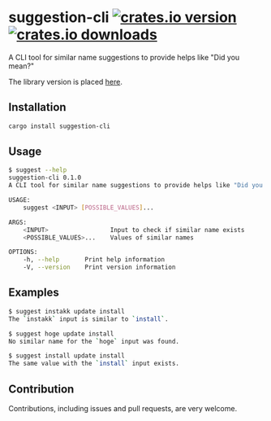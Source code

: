 # suggestion-cli [![crates.io version](https://img.shields.io/crates/v/suggestion-cli.svg)](https://crates.io/crates/suggestion-cli) [![crates.io downloads](https://img.shields.io/crates/d/suggestion-cli.svg)](https://crates.io/crates/suggestion-cli)

A CLI tool for similar name suggestions to provide helps like "Did you mean?"

The library version is placed [here](./suggestion).

## Installation

```bash
cargo install suggestion-cli
```

## Usage

```bash
$ suggest --help
suggestion-cli 0.1.0
A CLI tool for similar name suggestions to provide helps like "Did you mean?"

USAGE:
    suggest <INPUT> [POSSIBLE_VALUES]...

ARGS:
    <INPUT>                 Input to check if similar name exists
    <POSSIBLE_VALUES>...    Values of similar names

OPTIONS:
    -h, --help       Print help information
    -V, --version    Print version information
```

## Examples

```bash
$ suggest instakk update install
The `instakk` input is similar to `install`.

$ suggest hoge update install
No similar name for the `hoge` input was found.

$ suggest install update install
The same value with the `install` input exists.
```

## Contribution

Contributions, including issues and pull requests, are very welcome.
